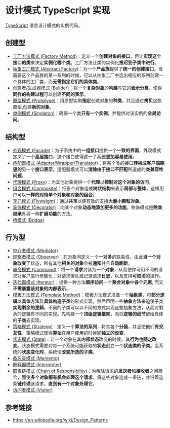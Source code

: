 # 设计模式 TypeScript 实现

[TypeScript](https://www.typescriptlang.org/) 语言设计模式的实例代码。

## 创建型

- [工厂方法模式 (Factory Method)](./src/factory-method/index.ts)：定义一个**创建对象的接口**，但让**实现这个接口的类**来决定**实例化哪个类**。工厂方法让类的实例化**推迟到子类中进行**。
- [抽象工厂模式 (Abstract Factory)](./src/abstract-factory/index.ts)：为一个**产品族**提供了**统一的创建接口**。当需要这个产品族的某一系列的时候，可以从抽象工厂中选出相应的系列创建一个具体的工厂类，而**无需指定它们的具体类**。
- [创建者/生成器模式 (Builder)](./src/builder/index.ts)：将一个**复杂对象**的**构建**与它的**表示分离**，使得**同样的构建过程**可以创建**不同的表示**。
- [原型模式 (Prototype)](./src/prototype/index.ts)：用原型实例**指定**创建对象的**种类**，并且通过**拷贝**这些原型,创建**新的对象**。
- [单例模式 (Singleton)](./src/singleton/singleton.ts)：确保一个类**只有一个实例**，并提供对该实例的**全局访问**。

## 结构型

- [外观模式 (Facade)](./src/facade/index.ts)：为子系统中的**一组接口**提供一个**一致的界面**，外观模式定义了一个**高层接口**，这个接口使得这一子系统**更加容易使用**。
- [适配器模式 (Adapter/Wrapper/Translator)](./src/adapter/index.ts)：将某个类的接口**转换成客户端期望的**另一个**接口表示**。适配器模式可以**消除由于接口不匹配**所造成的**类兼容性问题**。
- [代理模式 (Proxy)](./src/proxy/index.ts)：为其他对象提供一个**代理**以**控制对这个对象的访问**。
- [组合模式 (Composite)](./src/composite/index.ts)：把多个对象组成**树状结构**来表示**局部**与**整体**，这样用户可以**一样的对待单个对象和对象的组合**。
- [享元模式 (Flyweight)](./src/flyweight/index.ts)：通过**共享**以便有效的支持**大量小颗粒对象**。
- [装饰模式 (Decorator)](./src/decorator/index.ts)：向某个对象**动态地添加更多的功能**。修饰模式是**除类继承**外另一种**扩展功能**的方法。
- [桥模式 (Bridge)]()

## 行为型

- [中介者模式 (Mediator)]()
- [观察者模式 (Observer)](./src/observer/index.ts)：在对象间定义一个**一对多**的联系性，由此**当一个对象改变**了状态，所有其他**相关的对象**会被**通知**并且**自动刷新**。
- [命令模式 (Command)](./src/command/index.ts)：将一个**请求**封装为一个**对象**，从而使你可用不同的请求对客户进行参数化；对请求排队或记录请求**日志**，以及支持**可取消**的操作。
- [迭代器模式 (Iterator)](./src/iterator/index.ts)：提供一种方法**顺序访问**一个**聚合对象**中**各个元素**, 而又**不需暴露该对象的内部表示**。
- [模板方法模式 (Template Method)](./src/template-method/index.ts)：模板方法模式准备一个**抽象类**，将**部分逻辑**以**具体方法**及**具体构造子类**的形式实现，然后声明一些**抽象方法**来迫使子类**实现剩余的逻辑**。不同的子类可以以不同的方式实现这些抽象方法，从而对剩余的逻辑有不同的实现。先构建一个**顶级逻辑框架**，而将**逻辑的细节**留给具体的**子类**去实现。
- [策略模式 (Strategy)](./src/strategy/index.ts)：定义一个**算法的系列**，将其各个**分装**，并且使他们**有交互性**。策略模式使得**算法**在用户使用的时候能**独立的改变**。
- [状态模式 (State)](./src/state/index.ts)：让一个对象在其**内部状态**改变的时候，其**行为也随之改变**。状态模式需要对每一个系统可能获取的**状态**创立一个**状态类的子类**。当系统的**状态变化时**，系统便**改变所选的子类**。
- [备忘录模式 (Memento)]()
- [解释器模式 (Interpreter)]()
- [职责链模式 (Chain of Responsibility)]()：为解除请求的**发送者**和**接收者**之间耦合，而使**多个对象都有机会处理这个请求**。将这些对象连成一条链，并沿着这条**链传递**该请求，**直到有一个对象处理它**。
- [访问者模式 (Visitor)]()

## 参考链接

- <https://en.wikipedia.org/wiki/Design_Patterns>
